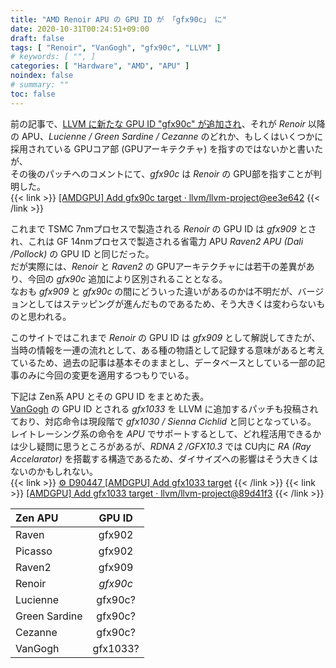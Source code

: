 ```yaml
---
title: "AMD Renoir APU の GPU ID が 「gfx90c」 に"
date: 2020-10-31T00:24:51+09:00
draft: false
tags: [ "Renoir", "VanGogh", "gfx90c", "LLVM" ]
# keywords: [ "", ]
categories: [ "Hardware", "AMD", "APU" ]
noindex: false
# summary: ""
toc: false
---
```


前の記事で、[LLVM に新たな GPU ID "gfx90c" が追加され](/posts/2020/10/30/amd-gpuid-gfx90c/)、それが *Renoir* 以降の APU、*Lucienne / Green Sardine / Cezanne* のどれか、もしくはいくつかに採用されている GPUコア部 (GPUアーキテクチャ) を指すのではないかと書いたが、  
その後のパッチへのコメントにて、*gfx90c* は *Renoir* の GPU部を指すことが判明した。  
{{< link >}} [[AMDGPU] Add gfx90c target · llvm/llvm-project@ee3e642](https://github.com/llvm/llvm-project/commit/ee3e642627575bc8fb0a7008f8a02c891e172b7b) {{< /link >}}

これまで TSMC 7nmプロセスで製造される *Renoir* の GPU ID は *gfx909* とされ、これは GF 14nmプロセスで製造される省電力 APU *Raven2 APU (Dali /Pollock)* の GPU ID と同じだった。  
だが実際には、*Renoir* と *Raven2* の GPUアーキテクチャには若干の差異があり、今回の *gfx90c* 追加により区別されることとなる。  
なおも *gfx909* と *gfx90c* の間にどういった違いがあるのかは不明だが、バージョンとしてはステッピングが進んだものであるため、そう大きくは変わらないものと思われる。  

このサイトではこれまで *Renoir* の GPU ID は *gfx909* として解説してきたが、当時の情報を一連の流れとして、ある種の物語として記録する意味があると考えているため、過去の記事は基本そのままとし、データベースとしている一部の記事のみに今回の変更を適用するつもりでいる。  

下記は Zen系 APU とその GPU ID をまとめた表。  
[VanGogh](/tags/vangogh) の GPU ID とされる *gfx1033* を LLVM に追加するパッチも投稿されており、対応命令は現段階で *gfx1030 / Sienna Cichlid* と同じとなっている。  
レイトレーシング系の命令を *APU* でサポートするとして、どれ程活用できるかは少し疑問に思うところがあるが、*RDNA 2 /GFX10.3* では CU内に *RA (Ray Accelarator)* を搭載する構造であるため、ダイサイズへの影響はそう大きくはないのかもしれない。  
{{< link >}} [⚙ D90447 [AMDGPU] Add gfx1033 target](https://reviews.llvm.org/D90447) {{< /link >}}
{{< link >}} [[AMDGPU] Add gfx1033 target · llvm/llvm-project@89d41f3](https://github.com/llvm/llvm-project/commit/89d41f3a2b820c17edeb86a2e9d458ca69eca34e) {{< /link >}}

| Zen APU | GPU ID |
| :-- | :--: |
| Raven | gfx902 |
| Picasso | gfx902 |
| Raven2 | gfx909 |
| Renoir | *gfx90c* |
| Lucienne | gfx90c? |
| Green Sardine | gfx90c? |
| Cezanne | gfx90c? |
| VanGogh | gfx1033? |
